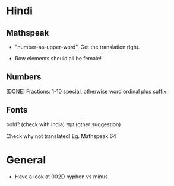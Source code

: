 # Hindi

## Mathspeak

* "number-as-upper-word", Get the translation right.

* Row elements should all be female!

## Numbers

[DONE] Fractions: 1-10 special, otherwise word ordinal plus suffix.

## Fonts

bold? (check with India)
गाढ़ा  (other suggestion)

Check why not translated! Eg. Mathspeak 64

# General

* Have a look at 002D hyphen vs minus
